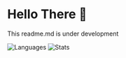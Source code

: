 <h1> Hello There 👋 </h1>
<p> This readme.md is under development </p>

![Languages](https://github-readme-stats.vercel.app/api/top-langs/?username=itzsimpleboii8282&theme=calm&layout=compact)
![Stats](https://github-readme-stats.vercel.app/api?username=itzsimpleboii8282&theme=calm&layout=compact&count_private=true)
